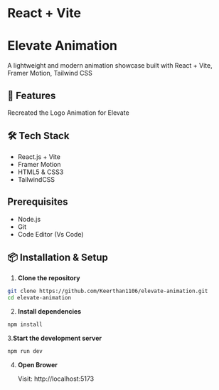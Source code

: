 # React + Vite

# Elevate Animation

A lightweight and modern animation showcase built with React + Vite, Framer Motion, Tailwind CSS

## 🚀 Features

Recreated the Logo Animation for Elevate

## 🛠️ Tech Stack

- React.js + Vite
- Framer Motion
- HTML5 & CSS3
- TailwindCSS

## Prerequisites
- Node.js
- Git
- Code Editor (Vs Code)

## 📦 Installation & Setup

1. **Clone the repository**

```bash
git clone https://github.com/Keerthan1106/elevate-animation.git
cd elevate-animation
```

2. **Install dependencies**

```bash
npm install
```

3.**Start the development server**

```bash
npm run dev
```

4. **Open Brower**

    Visit: http://localhost:5173
